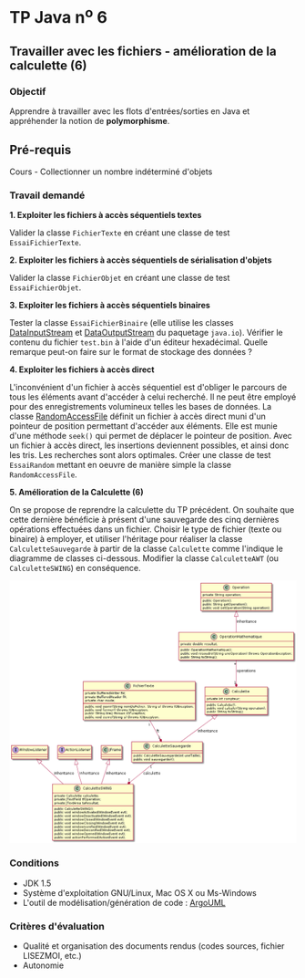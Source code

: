 # TP Java n<sup>o</sup> 6

## Travailler avec les fichiers - amélioration de la calculette (6)

### Objectif
Apprendre à travailler avec les flots d'entrées/sorties en Java et appréhender la notion de **polymorphisme**.

## Pré-requis
Cours - Collectionner un nombre indéterminé d'objets

### Travail demandé
**1\. Exploiter les fichiers à accès séquentiels textes**

Valider la classe `FichierTexte` en créant une classe de test `EssaiFichierTexte`.

**2\. Exploiter les fichiers à accès séquentiels de sérialisation d'objets**

Valider la classe `FichierObjet` en créant une classe de test `EssaiFichierObjet`.

**3\. Exploiter les fichiers à accès séquentiels binaires**

Tester la classe `EssaiFichierBinaire` (elle utilise les classes [DataInputStream](http://java.sun.com/j2se/1.5.0/docs/api/java/io/DataInputStream.html) et [DataOutputStream](http://java.sun.com/j2se/1.5.0/docs/api/java/io/DataOutputStream.html) du paquetage `java.io`). Vérifier le contenu du fichier `test.bin` à l'aide d'un éditeur hexadécimal. Quelle remarque peut-on faire sur le format de stockage des données ?

**4\. Exploiter les fichiers à accès direct**

L'inconvénient d'un fichier à accès séquentiel est d'obliger le parcours de tous les éléments avant d'accéder à celui recherché. Il ne peut être employé pour des enregistrements volumineux telles les bases de données. La classe [RandomAccessFile](http://java.sun.com/j2se/1.5.0/docs/api/java/io/RandomAccessFile.html) définit un fichier à accès direct muni d'un pointeur de position permettant d'accéder aux éléments. Elle est munie d'une méthode `seek()` qui permet de déplacer le pointeur de position. Avec un fichier à accès direct, les insertions deviennent possibles, et ainsi donc les tris. Les recherches sont alors optimales. Créer une classe de test `EssaiRandom` mettant en oeuvre de manière simple la classe `RandomAccessFile`.

**5\. Amélioration de la Calculette (6)**

On se propose de reprendre la calculette du TP précédent. On souhaite que cette dernière bénéficie à présent d'une sauvegarde  des cinq dernières opérations effectuées dans un fichier. Choisir le type de fichier (texte ou binaire) à employer, et utiliser l'héritage pour réaliser la classe `CalculetteSauvegarde` à partir de la classe `Calculette` comme l'indique le diagramme de classes ci-dessous. Modifier la classe `CalculetteAWT` (ou `CalculetteSWING`) en conséquence.

![Diagramme de classes](tp06/classes.png)

### Conditions
*   JDK 1.5
*   Système d'exploitation GNU/Linux, Mac OS X ou Ms-Windows
*   L'outil de modélisation/génération de code : [ArgoUML](http://argouml-fr.tigris.org/)

### Critères d'évaluation
*   Qualité et organisation des documents rendus (codes sources, fichier LISEZMOI, etc.)
*   Autonomie
